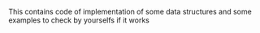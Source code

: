This contains code of implementation of some data structures and some examples to check by yourselfs if it works
